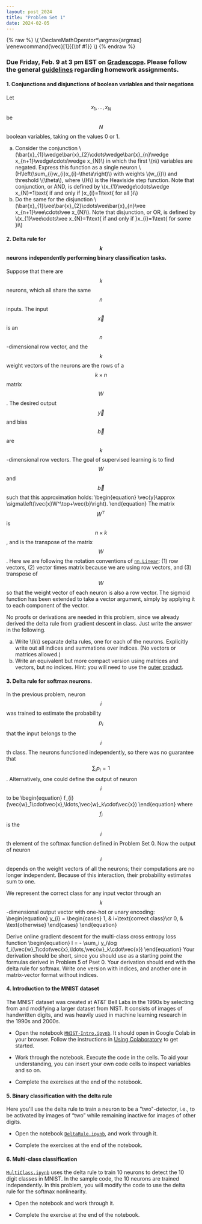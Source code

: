 ```yaml
---
layout: post_2024
title: "Problem Set 1"
date: 2024-02-05
---
```

{% raw %}
\\(
\DeclareMathOperator*\argmax{argmax}
\renewcommand{\vec}[1]{{\bf #1}}
\\)
{% endraw %}


### Due Friday, Feb. 9 at 3 pm EST on [Gradescope](https://www.gradescope.com/courses/725211). Please follow the general [guidelines](/2024/02/05/homework-guidelines.html) regarding homework assignments.

#### 1. Conjunctions and disjunctions of boolean variables and their negations
Let $$x_{1},…,x_{N}$$ be $$N$$ boolean variables, taking on the values 0 or 1.
<ol type='a'>
   <li>Consider the conjunction \(\bar{x}_{1}\wedge\bar{x}_{2}\cdots\wedge\bar{x}_{n}\wedge x_{n+1}\wedge\cdots\wedge x_{N}\) in which the first \(n\) variables are negated. Express this function as a single neuron \(H\left(\sum_{i}w_{i}x_{i}-\theta\right)\) with weights \(w_{i}\) and threshold \(\theta\), where \(H\) is the Heaviside step function. Note that conjunction, or AND, is defined by \(x_{1}\wedge\cdots\wedge x_{N}=1\text{ if and only if }x_{i}=1\text{ for all }i\)</li>

   <li>Do the same for the disjunction \(\bar{x}_{1}\vee\bar{x}_{2}\cdots\vee\bar{x}_{n}\vee x_{n+1}\vee\cdots\vee x_{N}\). Note that disjunction, or OR, is defined by \(x_{1}\vee\cdots\vee x_{N}=1\text{ if and only if }x_{i}=1\text{ for some }i\)</li>
</ol>

#### 2. Delta rule for $$k$$ neurons independently performing binary classification tasks. 
Suppose that there are $$k$$ neurons, which all share the same $$n$$ inputs.  The input $$\vec{x}$$ is an $$n$$-dimensional row vector, and the $$k$$ weight vectors of the neurons are the rows of a $$k\times n$$ matrix $$W$$. The desired output $$\vec{y}$$ and bias $$\vec{b}$$ are $$k$$-dimensional row vectors. The goal of supervised learning is to find $$W$$ and $$\vec{b}$$ such that this approximation holds:
\begin{equation}
\vec{y}\approx \sigma\left(\vec{x}W^\top+\vec{b}\right).
\end{equation}
The matrix $$W^\top$$ is $$n\times k$$, and is the transpose of the matrix $$W$$. Here we are following the notation conventions of [`nn.Linear`](https://pytorch.org/docs/stable/generated/torch.nn.Linear.html): (1) row vectors, (2) vector times matrix because we are using row vectors, and (3) transpose of $$W$$ so that the weight vector of each neuron is also a row vector. The sigmoid function has been extended to take a vector argument, simply by applying it to each component of the vector. 

No proofs or derivations are needed in this problem, since we already derived the delta rule from gradient descent in class. Just write the answer in the following.
<ol type='a'>
    <li>Write \(k\) separate delta rules, one for each of the neurons. Explicitly write out all indices and summations over indices. (No vectors or matrices allowed.)</li>
    <li>Write an equivalent but more compact version using matrices and vectors, but no indices. Hint: you will need to use the <a href="https://en.wikipedia.org/wiki/Outer_product">outer product</a>.</li>
</ol>

#### 3. Delta rule for softmax neurons. 
In the previous problem, neuron $$i$$ was trained to estimate the probability $$p_i$$ that the input belongs to the $$i$$th class. The neurons functioned independently, so there was no guarantee that $$\sum_i p_i = 1$$. Alternatively, one could define the output of neuron $$i$$ to be 
\begin{equation}
f_{i}(\vec{w}_1\cdot\vec{x},\ldots,\vec{w}_k\cdot\vec{x})
\end{equation}
where $$f_i$$ is the $$i$$th element of the softmax function defined in Problem Set 0. Now the output of neuron $$i$$ depends on the weight vectors of all the neurons; their computations are no longer independent. Because of this interaction, their probability estimates sum to one. 

We represent the correct class for any input vector through an $$k$$-dimensional output vector with one-hot or unary encoding:
\begin{equation}
y_{i} =
\begin{cases}
1, & i=\text{correct class}\cr
0, & \text{otherwise}
\end{cases}
\end{equation}

Derive online gradient descent for the multi-class cross entropy loss function
\begin{equation}
   l = - \sum_i y_i\log f_i(\vec{w}_1\cdot\vec{x},\ldots,\vec{w}_k\cdot\vec{x})
\end{equation}
Your derivation should be short, since you should use as a starting point the formulas derived in Problem 5 of Pset 0.
Your derivation should end with the delta rule for softmax. Write one version with indices, and another one in matrix-vector format without indices.


#### 4. Introduction to the MNIST dataset

The MNIST dataset was created at AT&T Bell Labs in the 1990s by selecting from and modifying a larger dataset from NIST. It consists of images of handwritten digits, and was heavily used in machine learning research in the 1990s and 2000s.  
<!-- [Documentation](http://yann.lecun.com/exdb/mnist/) about the dataset can be found at Yann LeCun's personal website. -->

   - Open the notebook [`MNIST-Intro.ipynb`](https://drive.google.com/file/d/1KR0yOc_yhNFT9oMIoXXdUFErrux_Zfu_/view?usp=drive_link). It should open in Google Colab in your browser. Follow the instructions in [Using Colaboratory](/2024/02/05/using-colaboratory.html) to get started.
   
   - Work through the notebook. Execute the code in the cells. To aid your understanding, you can insert your own code cells to inspect variables and so on.

   - Complete the exercises at the end of the notebook.

#### 5. Binary classification with the delta rule
Here you'll use the delta rule to train a neuron to be a "two"-detector, i.e., to be activated by images of “two” while remaining inactive for images of other digits. 

   - Open the notebook [`DeltaRule.ipynb`](https://drive.google.com/file/d/1KGLlsNvSic-2Gl0UEDOvMzHw801e2fxF/view?usp=drive_link), and work through it.

   - Complete the exercises at the end of the notebook.
   
#### 6. Multi-class classification
 [`MultiClass.ipynb`](https://drive.google.com/file/d/1KQYQ960cx3G-64s3D1L7CaCvIAW3iavy/view?usp=drive_link) uses the delta rule to train 10 neurons to detect the 10 digit classes in MNIST. In the sample code, the 10 neurons are trained independently. In this problem, you will modify the code to use the delta rule for the softmax nonlinearity.
 
   - Open the notebook and work through it.
   
   - Complete the exercise at the end of the notebook.
   

